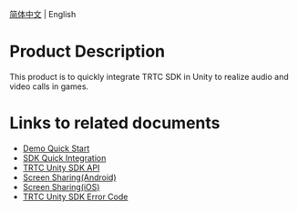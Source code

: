 [简体中文](./README-zh_CN.md) | English

# Product Description
This product is to quickly integrate TRTC SDK in Unity to realize audio and video calls in games.

# Links to related documents

- [Demo Quick Start](./DemoQuickStart(Unity)_intl_en.md)
- [SDK Quick Integration](../SDK/README.md)
- [TRTC Unity SDK API](./API(Unity)_intl_en.md)
- [Screen Sharing(Android)](./ScreenSharing(Android).md)
- [Screen Sharing(iOS)](./ScreenSharing(iOS).md)
- [TRTC Unity SDK Error Code](./ErrorCode(Unity)_intl_en.md)